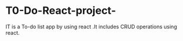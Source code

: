 # T0-Do-React-project-
IT is a To-do list app by using react .It includes CRUD operations using react.
